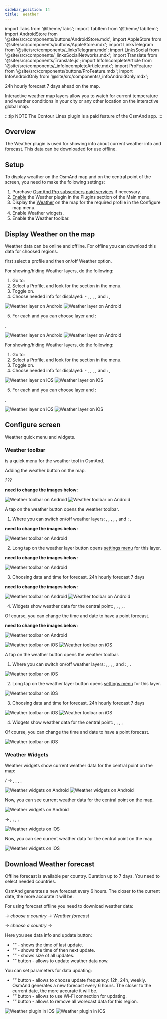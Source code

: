 ```yaml
---
sidebar_position: 14
title:  Weather
---
```


import Tabs from '@theme/Tabs';
import TabItem from '@theme/TabItem';
import AndroidStore from '@site/src/components/buttons/AndroidStore.mdx';
import AppleStore from '@site/src/components/buttons/AppleStore.mdx';
import LinksTelegram from '@site/src/components/_linksTelegram.mdx';
import LinksSocial from '@site/src/components/_linksSocialNetworks.mdx';
import Translate from '@site/src/components/Translate.js';
import InfoIncompleteArticle from '@site/src/components/_infoIncompleteArticle.mdx';
import ProFeature from '@site/src/components/buttons/ProFeature.mdx';
import InfoAndroidOnly from '@site/src/components/_infoAndroidOnly.mdx';

<InfoIncompleteArticle/>

24h hourly forecast 7 days ahead on the map.

Interactive weather map layers allow you to watch for current temperature and weather conditions in your city or any other location on the interactive global map.

:::tip NOTE
The Contour Lines plugin is a paid feature of the OsmAnd app. 
:::

## Overview

The Weather plugin is used for showing info about current weather info and forecast. This data can be downloaded for use offline.

## Setup 

To display weather on the OsmAnd map and on the central point of the screen, you need to make the following settings: 


1. Purchase [OsmAnd Pro subscribers paid services](../purchases/) <ProFeature/> if necessary.  
2. [Enable](../plugins/#enable--disable) the Weather plugin in the Plugins section of the Main menu.    
3. Display the [Weather](#display-weather-on-the-map) on the map for the required profile in the Configure map menu.
4. Enable Weather widgets.
5. Enable the Weather toolbar.


## Display Weather on the map

Weather data can be online and offline. For offline you can download this data for choosed regions.

first select a profile and then on/off Weather option.

<Tabs groupId="operating-systems">


<TabItem value="android" label="Android">

For showing/hiding Weather layers, do the following:  
1. Go to: *<Translate android="true" ids="shared_string_menu,configure_map"/>*  
2. Select a Profile, and look for the *<Translate android="true" ids="shared_string_show"/>* section in the menu.  
3. Toggle *<Translate android="true" ids="shared_string_weather"/>* on.
4. Choose needed info for displayed: <Translate android="true" ids="shared_string_layers"/> - *<Translate android="true" ids="map_settings_weather_temp"/>, <Translate android="true" ids="map_settings_weather_air_pressure"/>, <Translate android="true" ids="map_settings_weather_wind"/>, <Translate android="true" ids="map_settings_weather_cloud"/>, <Translate android="true" ids="map_settings_weather_precip"/>* and <Translate android="true" ids="shared_string_contours"/>: *<Translate android="true" ids="map_settings_weather_temp"/>, <Translate android="true" ids="map_settings_weather_air_pressure"/>*

![Weather layer on Android](@site/static/img/plugins/weather/weather_layer_android.png) ![Weather layer on Android](@site/static/img/plugins/weather/weather_layer_1_android.png)

5. For each _<Translate android="true" ids="shared_string_layers"/>_ and _<Translate android="true" ids="shared_string_contours"/>_ you can choose layer _<Translate android="true" ids="shared_string_transparency"/>_ and _<Translate android="true" ids="measurement_units"/>_: 

*<Translate android="true" ids="shared_string_menu,configure_map,shared_string_weather,map_settings_weather_precip"/>, <Translate android="true" ids="map_settings_weather_temp"/>*

![Weather layer on Android](@site/static/img/plugins/weather/weather_layer_precip_android.png) ![Weather layer on Android](@site/static/img/plugins/weather/weather_layer_temper_android.png)

</TabItem>

<TabItem value="ios" label="iOS">

For showing/hiding Weather layers, do the following:  
1. Go to: *<Translate ios="true" ids="menu,configure_map"/>*  
2. Select a Profile, and look for the *<Translate ios="true" ids="map_settings_overunder"/>* section in the menu.  
3. Toggle *<Translate ios="true" ids="product_title_weather"/>* on.
4. Choose needed info for displayed: <Translate ios="true" ids="map_settings_weather_layers"/> - *<Translate ios="true" ids="map_settings_weather_temp"/>, <Translate ios="true" ids="map_settings_weather_pressure"/>, <Translate ios="true" ids="map_settings_weather_wind"/>, <Translate ios="true" ids="map_settings_weather_cloud"/>, <Translate ios="true" ids="map_settings_weather_precip"/>* and <Translate ios="true" ids="map_settings_weather_contours"/>: *<Translate ios="true" ids="map_settings_weather_temp"/>, <Translate ios="true" ids="map_settings_weather_pressure"/>*

![Weather layer on iOS](@site/static/img/plugins/weather/weather_layer_ios.png) ![Weather layer on iOS](@site/static/img/plugins/weather/weather_layer_1_ios.png)

5. For each _<Translate ios="true" ids="map_settings_weather_layers"/>_ and _<Translate ios="true" ids="map_settings_weather_contours"/>_ you can choose layer _<Translate ios="true" ids="map_settings_transp"/>_ and _<Translate ios="true" ids="sett_units"/>_: 

*<Translate ios="true" ids="menu,configure_map,product_title_weather,map_settings_weather_precip"/>, <Translate ios="true" ids="map_settings_weather_temp"/>*

![Weather layer on iOS](@site/static/img/plugins/weather/weather_layer_precip_ios.png) ![Weather layer on iOS](@site/static/img/plugins/weather/weather_layer_temper_ios.png)

</TabItem>

</Tabs>


## Configure screen

Weather quick menu and widgets.

### Weather toolbar

_<Translate ios="true" ids="screen_settings_weather_toolbar"/>_ is a quick menu for the weather tool in OsmAnd.

Adding the weather button on the map.

<Tabs groupId="operating-systems">

<TabItem value="android" label="Android">

*???*
_<Translate android="true" ids="shared_string_menu,layer_map_appearance,shared_string_toolbar"/>_

**need to change the images below:**

![Weather toolbar on Android](@site/static/img/plugins/weather/weather_toolbar_ios.png) ![Weather toolbar on Android](@site/static/img/plugins/weather/weather_toolbar_1_ios.png)


A tap on the weather button opens the weather toolbar. 

1. Where you can switch on/off weather layers: *<Translate android="true" ids="map_settings_weather_temp"/>, <Translate android="true" ids="map_settings_weather_air_pressure"/>, <Translate android="true" ids="map_settings_weather_wind"/>, <Translate android="true" ids="map_settings_weather_cloud"/>, <Translate android="true" ids="map_settings_weather_precip"/>*, and <Translate android="true" ids="shared_string_contours"/>: *<Translate android="true" ids="map_settings_weather_temp"/>, <Translate android="true" ids="map_settings_weather_air_pressure"/>*

**need to change the images below:**

![Weather toolbar on Android](@site/static/img/plugins/weather/weather_toolbar_2_ios.png)

2. Long tap on the weather layer button opens [settings menu](#display-weather-on-the-map) for this layer. 

**need to change the images below:**

![Weather toolbar on Android](@site/static/img/plugins/weather/weather_toolbar_3_ios.png)

3. Choosing data and time for forecast. 24h hourly forecast 7 days 

**need to change the images below:**

![Weather toolbar on Android](@site/static/img/plugins/weather/weather_toolbar_4_ios.png) ![Weather toolbar on Android](@site/static/img/plugins/weather/weather_toolbar_5_ios.png)


4. Widgets show weather data for the central point: *<Translate android="true" ids="map_settings_weather_temp"/>, <Translate android="true" ids="map_settings_weather_air_pressure"/>, <Translate android="true" ids="map_settings_weather_wind"/>, <Translate android="true" ids="map_settings_weather_cloud"/>, <Translate android="true" ids="map_settings_weather_precip"/>*.

Of course, you can change the time and date to have a point forecast.

**need to change the images below:**

![Weather toolbar on Android](@site/static/img/plugins/weather/weather_toolbar_6_ios.png)

</TabItem>

<TabItem value="ios" label="iOS">

_<Translate ios="true" ids="menu,layer_map_appearance,map_widget_left,screen_settings_weather_toolbar"/>_

![Weather toolbar on iOS](@site/static/img/plugins/weather/weather_toolbar_ios.png) ![Weather toolbar on iOS](@site/static/img/plugins/weather/weather_toolbar_1_ios.png)


A tap on the weather button opens the weather toolbar. 

1. Where you can switch on/off weather layers: *<Translate ios="true" ids="map_settings_weather_temp"/>, <Translate ios="true" ids="map_settings_weather_pressure"/>, <Translate ios="true" ids="map_settings_weather_wind"/>, <Translate ios="true" ids="map_settings_weather_cloud"/>, <Translate ios="true" ids="map_settings_weather_precip"/>* and <Translate ios="true" ids="map_settings_weather_contours"/>: *<Translate ios="true" ids="map_settings_weather_temp"/>, <Translate ios="true" ids="map_settings_weather_pressure"/>*.

![Weather toolbar on iOS](@site/static/img/plugins/weather/weather_toolbar_2_ios.png)

2. Long tap on the weather layer button opens [settings menu](#display-weather-on-the-map) for this layer. 

![Weather toolbar on iOS](@site/static/img/plugins/weather/weather_toolbar_3_ios.png)

3. Choosing data and time for forecast. 24h hourly forecast 7 days 

![Weather toolbar on iOS](@site/static/img/plugins/weather/weather_toolbar_4_ios.png) ![Weather toolbar on iOS](@site/static/img/plugins/weather/weather_toolbar_5_ios.png)


4. Widgets show weather data for the central point: *<Translate ios="true" ids="map_settings_weather_temp"/>, <Translate ios="true" ids="map_settings_weather_pressure"/>, <Translate ios="true" ids="map_settings_weather_wind"/>, <Translate ios="true" ids="map_settings_weather_cloud"/>, <Translate ios="true" ids="map_settings_weather_precip"/>*

Of course, you can change the time and date to have a point forecast.

![Weather toolbar on iOS](@site/static/img/plugins/weather/weather_toolbar_6_ios.png)

</TabItem>

</Tabs>

### Weather Widgets

Weather widgets show current weather data for the central point on the map:

<Tabs groupId="operating-systems">

<TabItem value="android" label="Android">

_<Translate android="true" ids="shared_string_menu,layer_map_appearance,map_widget_right"/> / <Translate android="true" ids="map_widget_left,shared_string_weather"/>_ _→ <Translate android="true" ids="map_settings_weather_temp"/>, <Translate android="true" ids="map_settings_weather_air_pressure"/>, <Translate android="true" ids="map_settings_weather_wind"/>, <Translate android="true" ids="map_settings_weather_cloud"/>, <Translate android="true" ids="map_settings_weather_precip"/>_

![Weather widgets on Android](@site/static/img/plugins/weather/weather_widgets_android.png) ![Weather widgets on Android](@site/static/img/plugins/weather/weather_widgets_1_android.png)

Now, you can see current weather data for the central point on the map.

![Weather widgets on Android](@site/static/img/plugins/weather/weather_widgets_2_android.png)


</TabItem>

<TabItem value="ios" label="iOS">

_<Translate ios="true" ids="menu,layer_map_appearance,map_widget_right"/>_ _→ <Translate ios="true" ids="map_settings_weather_temp"/>, <Translate ios="true" ids="map_settings_weather_pressure"/>, <Translate ios="true" ids="map_settings_weather_wind"/>, <Translate ios="true" ids="map_settings_weather_cloud"/>, <Translate ios="true" ids="map_settings_weather_precip"/>_

![Weather widgets on iOS](@site/static/img/plugins/weather/weather_widgets_ios.png)

Now, you can see current weather data for the central point on the map.

![Weather widgets on iOS](@site/static/img/plugins/weather/weather_widgets_1_ios.png)

</TabItem>

</Tabs>

## Download Weather forecast

Offline forecast is available per country. Duration up to 7 days. You need to select needed countries.

OsmAnd generates a new forecast every 6 hours. The closer to the current date, the more accurate it will be.

For using forecast offline you need to download weather data:

<Tabs groupId="operating-systems">

<TabItem value="android" label="Android">

*<Translate android="true" ids="shared_string_menu,welmode_download_maps,regions"/>* _→ choose a country → Weather forecast_

</TabItem>

<TabItem value="ios" label="iOS">

*<Translate ios="true" ids="menu,res_mapsres"/>* _→ choose a country → <Translate ios="true" ids="weather_forecast"/>_

Here you see data info and update button:
- _"<Translate ios="true" ids="shared_string_updated"/>"_ - shows the time of last update.
- _"<Translate ios="true" ids="shared_string_next_update"/>"_ - shows the time of then next update.
- _"<Translate ios="true" ids="shared_string_updates_size"/>"_ - shows size of all updates.
- _"<Translate ios="true" ids="osmand_live_update_now"/>"_ button - allows to update weather data now.

You can set parameters for data updating:
- _"<Translate ios="true" ids="osmand_live_upd_frequency"/>"_ button - allows to choose update frequency: 12h, 24h, weekly. OsmAnd generates a new forecast every 6 hours. The closer to the current date, the more accurate it will be.
- _"<Translate ios="true" ids="osmand_live_wifi_only"/>"_ button - allows to use Wi-Fi connection for updating.
- _"<Translate ios="true" ids="weather_remove_forecast"/>"_ button - allows to remove all worecast data for this region.


![Weather plugin in iOS](@site/static/img/plugins/weather/download_weather_ios.png) ![Weather plugin in iOS](@site/static/img/plugins/weather/download_weather_1_ios.png)

</TabItem>

</Tabs>


